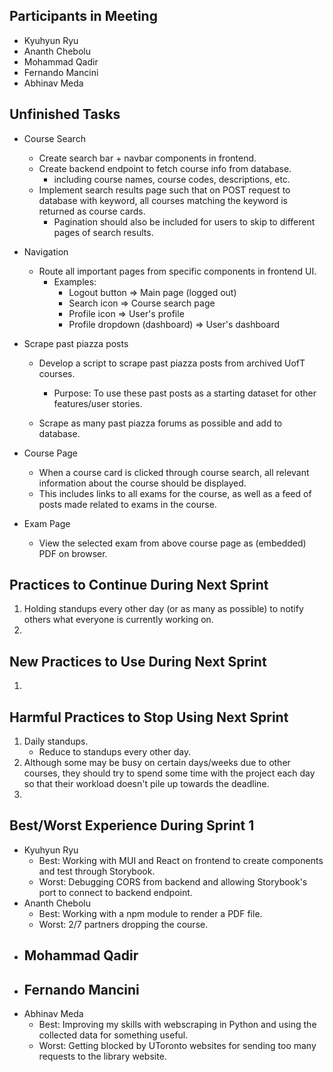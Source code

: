 ## Participants in Meeting

-   Kyuhyun Ryu
-   Ananth Chebolu
-   Mohammad Qadir
-   Fernando Mancini
-   Abhinav Meda

## Unfinished Tasks

-   Course Search
    -   Create search bar + navbar components in frontend.
    -   Create backend endpoint to fetch course info from database.
        -   including course names, course codes, descriptions, etc.
    -   Implement search results page such that on POST request to database with keyword, all courses matching the keyword is returned as course cards.
        -   Pagination should also be included for users to skip to different pages of search results.
-   Navigation
    -   Route all important pages from specific components in frontend UI.
        -   Examples:
            -   Logout button => Main page (logged out)
            -   Search icon => Course search page
            -   Profile icon => User's profile
            -   Profile dropdown (dashboard) => User's dashboard

-   Scrape past piazza posts
    -   Develop a script to scrape past piazza posts from archived UofT courses.
        -   Purpose: To use these past posts as a starting dataset for other features/user stories.

    -   Scrape as many past piazza forums as possible and add to database.

-   Course Page
    -   When a course card is clicked through course search, all relevant information about the course should be displayed.
    -   This includes links to all exams for the course, as well as a feed of posts made related to exams in the course.
-   Exam Page
    -   View the selected exam from above course page as (embedded) PDF on browser.



## Practices to Continue During Next Sprint

1.   Holding standups every other day (or as many as possible) to notify others what everyone is currently working on.
1.   

## New Practices to Use During Next Sprint

1.   

## Harmful Practices to Stop Using Next Sprint

1.   Daily standups.
     -   Reduce to standups every other day.
2.   Although some may be busy on certain days/weeks due to other courses, they should try to spend some time with the project each day so that their workload doesn't pile up towards the deadline.
3.   

## Best/Worst Experience During Sprint 1

-   Kyuhyun Ryu
    -   Best: Working with MUI and React on frontend to create components and test through Storybook.
    -   Worst: Debugging CORS from backend and allowing Storybook's port to connect to backend endpoint.
-   Ananth Chebolu
    -   Best: Working with a npm module to render a PDF file.
    -   Worst: 2/7 partners dropping the course.
-   Mohammad Qadir
    -   
-   Fernando Mancini
    -   
-   Abhinav Meda
    -  Best: Improving my skills with webscraping in Python and using the collected data for something useful.
    -  Worst: Getting blocked by UToronto websites for sending too many requests to the library website. 	
